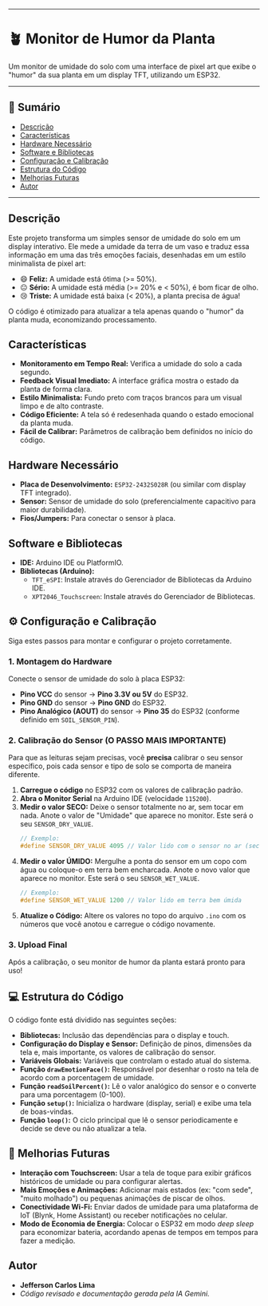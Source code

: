 -----

# 🪴 Monitor de Humor da Planta

Um monitor de umidade do solo com uma interface de pixel art que exibe o "humor" da sua planta em um display TFT, utilizando um ESP32.

-----

## 📜 Sumário

  * [Descrição](#descrição)
  * [Características](#características)
  * [Hardware Necessário](#hardware-necessário)
  * [Software e Bibliotecas](#software-e-bibliotecas)
  * [Configuração e Calibração](#️-configuração-e-calibração)
  * [Estrutura do Código](#-estrutura-do-código)
  * [Melhorias Futuras](#-melhorias-futuras)
  * [Autor](#autor)

-----

## Descrição

Este projeto transforma um simples sensor de umidade do solo em um display interativo. Ele mede a umidade da terra de um vaso e traduz essa informação em uma das três emoções faciais, desenhadas em um estilo minimalista de pixel art:

  * 😄 **Feliz:** A umidade está ótima (\>= 50%).
  * 😐 **Sério:** A umidade está média (\>= 20% e \< 50%), é bom ficar de olho.
  * 😢 **Triste:** A umidade está baixa (\< 20%), a planta precisa de água\!

O código é otimizado para atualizar a tela apenas quando o "humor" da planta muda, economizando processamento.

## Características

  * **Monitoramento em Tempo Real:** Verifica a umidade do solo a cada segundo.
  * **Feedback Visual Imediato:** A interface gráfica mostra o estado da planta de forma clara.
  * **Estilo Minimalista:** Fundo preto com traços brancos para um visual limpo e de alto contraste.
  * **Código Eficiente:** A tela só é redesenhada quando o estado emocional da planta muda.
  * **Fácil de Calibrar:** Parâmetros de calibração bem definidos no início do código.

## Hardware Necessário

  * **Placa de Desenvolvimento:** `ESP32-2432S028R` (ou similar com display TFT integrado).
  * **Sensor:** Sensor de umidade do solo (preferencialmente capacitivo para maior durabilidade).
  * **Fios/Jumpers:** Para conectar o sensor à placa.

## Software e Bibliotecas

  * **IDE:** Arduino IDE ou PlatformIO.
  * **Bibliotecas (Arduino):**
      * `TFT_eSPI`: Instale através do Gerenciador de Bibliotecas da Arduino IDE.
      * `XPT2046_Touchscreen`: Instale através do Gerenciador de Bibliotecas.

## ⚙️ Configuração e Calibração

Siga estes passos para montar e configurar o projeto corretamente.

### 1\. Montagem do Hardware

Conecte o sensor de umidade do solo à placa ESP32:

  * **Pino VCC** do sensor -\> **Pino 3.3V ou 5V** do ESP32.
  * **Pino GND** do sensor -\> **Pino GND** do ESP32.
  * **Pino Analógico (AOUT)** do sensor -\> **Pino 35** do ESP32 (conforme definido em `SOIL_SENSOR_PIN`).

### 2\. Calibração do Sensor (O PASSO MAIS IMPORTANTE)

Para que as leituras sejam precisas, você **precisa** calibrar o seu sensor específico, pois cada sensor e tipo de solo se comporta de maneira diferente.

1.  **Carregue o código** no ESP32 com os valores de calibração padrão.
2.  **Abra o Monitor Serial** na Arduino IDE (velocidade `115200`).
3.  **Medir o valor SECO:** Deixe o sensor totalmente no ar, sem tocar em nada. Anote o valor de "Umidade" que aparece no monitor. Este será o seu `SENSOR_DRY_VALUE`.
    ```cpp
    // Exemplo:
    #define SENSOR_DRY_VALUE 4095 // Valor lido com o sensor no ar (seco)
    ```
4.  **Medir o valor ÚMIDO:** Mergulhe a ponta do sensor em um copo com água ou coloque-o em terra bem encharcada. Anote o novo valor que aparece no monitor. Este será o seu `SENSOR_WET_VALUE`.
    ```cpp
    // Exemplo:
    #define SENSOR_WET_VALUE 1200 // Valor lido em terra bem úmida
    ```
5.  **Atualize o Código:** Altere os valores no topo do arquivo `.ino` com os números que você anotou e carregue o código novamente.

### 3\. Upload Final

Após a calibração, o seu monitor de humor da planta estará pronto para uso\!

## 💻 Estrutura do Código

O código fonte está dividido nas seguintes seções:

  * **Bibliotecas:** Inclusão das dependências para o display e touch.
  * **Configuração do Display e Sensor:** Definição de pinos, dimensões da tela e, mais importante, os valores de calibração do sensor.
  * **Variáveis Globais:** Variáveis que controlam o estado atual do sistema.
  * **Função `drawEmotionFace()`:** Responsável por desenhar o rosto na tela de acordo com a porcentagem de umidade.
  * **Função `readSoilPercent()`:** Lê o valor analógico do sensor e o converte para uma porcentagem (0-100).
  * **Função `setup()`:** Inicializa o hardware (display, serial) e exibe uma tela de boas-vindas.
  * **Função `loop()`:** O ciclo principal que lê o sensor periodicamente e decide se deve ou não atualizar a tela.

## 🚀 Melhorias Futuras

  * **Interação com Touchscreen:** Usar a tela de toque para exibir gráficos históricos de umidade ou para configurar alertas.
  * **Mais Emoções e Animações:** Adicionar mais estados (ex: "com sede", "muito molhado") ou pequenas animações de piscar de olhos.
  * **Conectividade Wi-Fi:** Enviar dados de umidade para uma plataforma de IoT (Blynk, Home Assistant) ou receber notificações no celular.
  * **Modo de Economia de Energia:** Colocar o ESP32 em modo *deep sleep* para economizar bateria, acordando apenas de tempos em tempos para fazer a medição.

## Autor

  * **Jefferson Carlos Lima**
  * *Código revisado e documentação gerada pela IA Gemini.*
